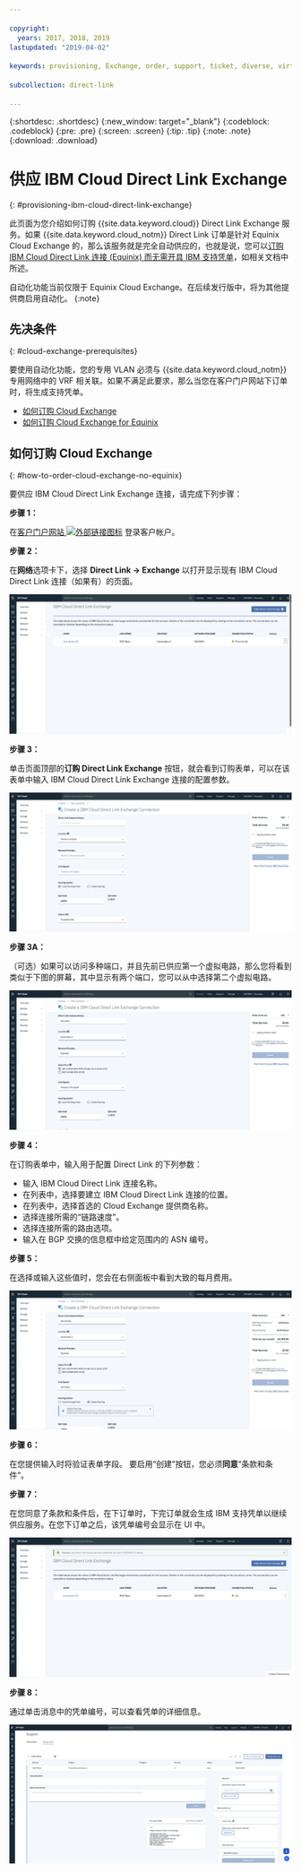 ```yaml
---

copyright:
  years: 2017, 2018, 2019
lastupdated: "2019-04-02"

keywords: provisioning, Exchange, order, support, ticket, diverse, virtual circuit, parameters, Terms and Conditions

subcollection: direct-link

---
```


{:shortdesc: .shortdesc}
{:new_window: target="_blank"}
{:codeblock: .codeblock}
{:pre: .pre}
{:screen: .screen}
{:tip: .tip}
{:note: .note}
{:download: .download}

# 供应 IBM Cloud Direct Link Exchange
{: #provisioning-ibm-cloud-direct-link-exchange}

此页面为您介绍如何订购 {{site.data.keyword.cloud}} Direct Link Exchange 服务。如果 {{site.data.keyword.cloud_notm}} Direct Link 订单是针对 Equinix Cloud Exchange 的，那么该服务就是完全自动供应的，也就是说，您可以[订购 IBM Cloud Direct Link 连接 (Equinix) 而无需开具 IBM 支持凭单](/docs/infrastructure/direct-link?topic=direct-link-provisioning-ibm-cloud-direct-link-exchange-for-equinix)，如相关文档中所述。

自动化功能当前仅限于 Equinix Cloud Exchange。在后续发行版中，将为其他提供商启用自动化。
{:note}

## 先决条件
{: #cloud-exchange-prerequisites}

要使用自动化功能，您的专用 VLAN 必须与 {{site.data.keyword.cloud_notm}} 专用网络中的 VRF 相关联。如果不满足此要求，那么当您在客户门户网站下订单时，将生成支持凭单。

 * [如何订购 Cloud Exchange](#how-to-order-cloud-exchange-no-equinix)
 * [如何订购 Cloud Exchange for Equinix](/docs/infrastructure/direct-link?topic=direct-link-provisioning-ibm-cloud-direct-link-exchange-for-equinix)

## 如何订购 Cloud Exchange
{: #how-to-order-cloud-exchange-no-equinix}

要供应 IBM Cloud Direct Link Exchange 连接，请完成下列步骤：

**步骤 1：**

在[客户门户网站 ![外部链接图标](../../icons/launch-glyph.svg "外部链接图标")](https://cloud.ibm.com/) 登录客户帐户。

**步骤 2：**

在**网络**选项卡下，选择 **Direct Link -> Exchange** 以打开显示现有 IBM Cloud Direct Link 连接（如果有）的页面。

![步骤 2](/images/pup_exchange_list.png)

**步骤 3：**

单击页面顶部的**订购 Direct Link Exchange** 按钮，就会看到订购表单，可以在该表单中输入 IBM Cloud Direct Link Exchange 连接的配置参数。

![步骤 3](/images/pup_exchange_create_default.png)

**步骤 3A：**

（可选）如果可以访问多种端口，并且先前已供应第一个虚拟电路，那么您将看到类似于下图的屏幕，其中显示有两个端口，您可以从中选择第二个虚拟电路。

![有 2 个端口的图像](/images/pup_exchange_create_ports.png)

**步骤 4：**

在订购表单中，输入用于配置 Direct Link 的下列参数：
  * 输入 IBM Cloud Direct Link 连接名称。
  * 在列表中，选择要建立 IBM Cloud Direct Link 连接的位置。
  * 在列表中，选择首选的 Cloud Exchange 提供商名称。
  * 选择连接所需的“链路速度”。
  * 选择连接所需的路由选项。
  * 输入在 BGP 交换的信息框中给定范围内的 ASN 编号。

**步骤 5：**

在选择或输入这些值时，您会在右侧面板中看到大致的每月费用。

![步骤 4-5](/images/pup_exchange_create_prices.png)

**步骤 6：**

在您提供输入时将验证表单字段。
要启用“创建”按钮，您必须**同意**“条款和条件”。

**步骤 7：**

在您同意了条款和条件后，在下订单时，下完订单就会生成 IBM 支持凭单以继续供应服务。在您下订单之后，该凭单编号会显示在 UI 中。 

![步骤 NE1](/images/pup_exchange_ticket_notification.png)

**步骤 8：**

通过单击消息中的凭单编号，可以查看凭单的详细信息。

![步骤 NE2](/images/pup_exchange_ticket_details.png)
